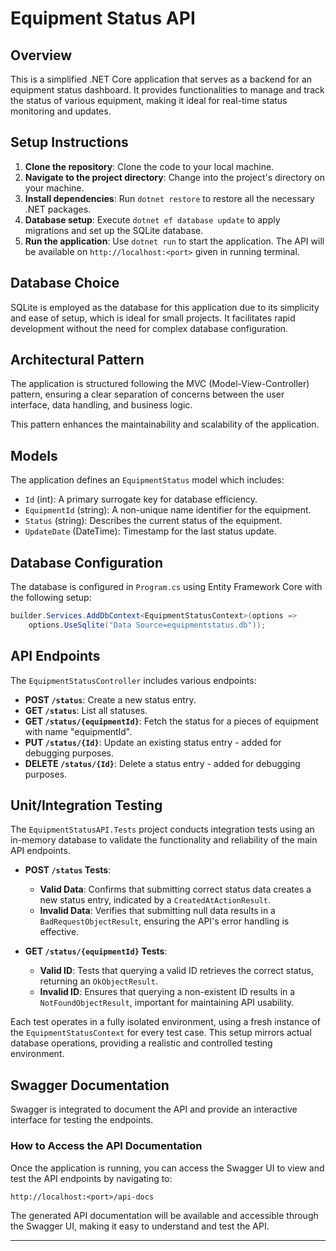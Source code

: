 # Equipment Status API

## Overview
This is a simplified .NET Core application that serves as a backend for an equipment status dashboard. It provides functionalities to manage and track the status of various equipment, making it ideal for real-time status monitoring and updates.

## Setup Instructions
1. **Clone the repository**: Clone the code to your local machine.
2. **Navigate to the project directory**: Change into the project's directory on your machine.
3. **Install dependencies**: Run `dotnet restore` to restore all the necessary .NET packages.
4. **Database setup**: Execute `dotnet ef database update` to apply migrations and set up the SQLite database.
5. **Run the application**: Use `dotnet run` to start the application. The API will be available on `http://localhost:<port>` given in running terminal.

## Database Choice
SQLite is employed as the database for this application due to its simplicity and ease of setup, which is ideal for small projects. It facilitates rapid development without the need for complex database configuration.

## Architectural Pattern
The application is structured following the MVC (Model-View-Controller) pattern, ensuring a clear separation of concerns between the user interface, data handling, and business logic. 

This pattern enhances the maintainability and scalability of the application.

## Models
The application defines an `EquipmentStatus` model which includes:
- `Id` (int): A primary surrogate key for database efficiency.
- `EquipmentId` (string): A non-unique name identifier for the equipment.
- `Status` (string): Describes the current status of the equipment.
- `UpdateDate` (DateTime): Timestamp for the last status update.

## Database Configuration
The database is configured in `Program.cs` using Entity Framework Core with the following setup:
```csharp
builder.Services.AddDbContext<EquipmentStatusContext>(options =>
    options.UseSqlite("Data Source=equipmentstatus.db"));
```

## API Endpoints
The `EquipmentStatusController` includes various endpoints:
- **POST `/status`**: Create a new status entry.
- **GET `/status`**: List all statuses.
- **GET `/status/{equipmentId}`**: Fetch the status for a pieces of equipment with name "equipmentId".
- **PUT `/status/{Id}`**: Update an existing status entry - added for debugging purposes.
- **DELETE `/status/{Id}`**: Delete a status entry - added for debugging purposes.


## Unit/Integration Testing

The `EquipmentStatusAPI.Tests` project conducts integration tests using an in-memory database to validate the functionality and reliability of the main API endpoints.

- **POST `/status` Tests**:
  - **Valid Data**: Confirms that submitting correct status data creates a new status entry, indicated by a `CreatedAtActionResult`.
  - **Invalid Data**: Verifies that submitting null data results in a `BadRequestObjectResult`, ensuring the API's error handling is effective.
  
- **GET `/status/{equipmentId}` Tests**:
  - **Valid ID**: Tests that querying a valid ID retrieves the correct status, returning an `OkObjectResult`.
  - **Invalid ID**: Ensures that querying a non-existent ID results in a `NotFoundObjectResult`, important for maintaining API usability.

Each test operates in a fully isolated environment, using a fresh instance of the `EquipmentStatusContext` for every test case. 
This setup mirrors actual database operations, providing a realistic and controlled testing environment.

## Swagger Documentation
Swagger is integrated to document the API and provide an interactive interface for testing the endpoints.

### How to Access the API Documentation
Once the application is running, you can access the Swagger UI to view and test the API endpoints by navigating to:
```
http://localhost:<port>/api-docs
```

The generated API documentation will be available and accessible through the Swagger UI, making it easy to understand and test the API.

---

